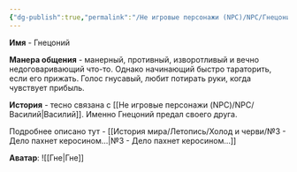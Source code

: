 ```yaml
---
{"dg-publish":true,"permalink":"/Не игровые персонажи (NPC)/NPC/Гнецоний/","noteIcon":"","created":"2025-09-07T10:09:04.795+03:00","updated":"2025-09-07T10:11:07.607+03:00"}
---
```


**Имя** - Гнецоний

**Манера общения** - манерный, противный, изворотливый и вечно недоговаривающий что-то. Однако начинающий быстро тараторить, если его прижать. Голос гнусавый, любит потирать руки, когда чувствует прибыль. 

**История** - тесно связана с [[Не игровые персонажи (NPC)/NPC/Василий\|Василий]]. Именно Гнецоний предал своего друга. 

Подробнее описано тут - [[История мира/Летопись/Холод и черви/№3 - Дело пахнет керосином…\|№3 - Дело пахнет керосином…]]

**Аватар**:
![[Гне\|Гне]]